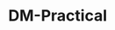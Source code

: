 # DM-Practical
<head>
<!-- Global site tag (gtag.js) - Google Analytics -->
<script async src="https://www.googletagmanager.com/gtag/js?id=G-VEYHSD3GKQ"></script>
<script>
  window.dataLayer = window.dataLayer || [];
  function gtag(){dataLayer.push(arguments);}
  gtag('js', new Date());

  gtag('config', 'G-VEYHSD3GKQ');
</script>
</head>
